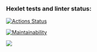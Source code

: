 ### Hexlet tests and linter status:
[![Actions Status](https://github.com/LUDVIG-BAISER/python-project-50/actions/workflows/hexlet-check.yml/badge.svg)](https://github.com/LUDVIG-BAISER/python-project-50/actions)

[![Maintainability](https://api.codeclimate.com/v1/badges/d4cda0b0f4bffdbfe6be/maintainability)](https://codeclimate.com/github/LUDVIG-BAISER/python-project-50/maintainability)

<a href="https://codeclimate.com/github/LUDVIG-BAISER/python-project-50/test_coverage"><img src="https://api.codeclimate.com/v1/badges/d4cda0b0f4bffdbfe6be/test_coverage" /></a>